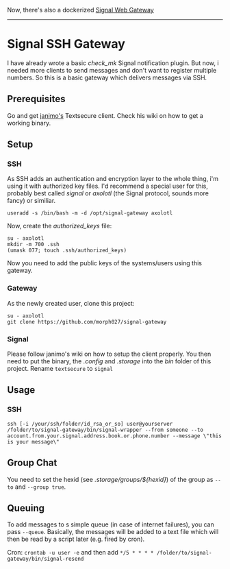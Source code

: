 Now, there's also a dockerized [Signal Web Gateway](https://gitlab.com/morph027/signal-web-gateway)

---

# Signal SSH Gateway

I have already wrote a basic _check_mk_ Signal notification plugin. But now, i needed more clients to send messages and don't want to register multiple numbers. So this is a basic gateway which delivers messages via SSH.

## Prerequisites

Go and get [janimo's](https://github.com/janimo/textsecure) Textsecure client. Check his wiki on how to get a working binary.

## Setup

### SSH

As SSH adds an authentication and encryption layer to the whole thing, i'm using it with authorized key files. I'd recommend a special user for this, probably best called _signal_ or _axolotl_ (the Signal protocol, sounds more fancy) or similiar.

```
useradd -s /bin/bash -m -d /opt/signal-gateway axolotl
```

Now, create the _authorized\_keys_ file:

```
su - axolotl
mkdir -m 700 .ssh
(umask 077; touch .ssh/authorized_keys)
```

Now you need to add the public keys of the systems/users using this gateway.

### Gateway

As the newly created user, clone this project:

```
su - axolotl
git clone https://github.com/morph027/signal-gateway
```

### Signal

Please follow janimo's wiki on how to setup the client properly. You then need to put the binary, the _.config_ and _.storage_ into the _bin_ folder of this project. Rename ```textsecure``` to ```signal```


## Usage

### SSH

```
ssh [-i /your/ssh/folder/id_rsa_or_so] user@yourserver /folder/to/signal-gateway/bin/signal-wrapper --from someone --to account.from.your.signal.address.book.or.phone.number --message \"this is your message\"
```

## Group Chat

You need to set the hexid (see _.storage/groups/${hexid}_) of the group as ```--to``` and ```--group true```.

## Queuing

To add messages to s simple queue (in case of internet failures), you can pass ```--queue```. Basically, the messages will be added to a text file which will then be read by a script later (e.g. fired by cron).

Cron:  ```crontab -u user -e``` and then add ```*/5 * * * * /folder/to/signal-gateway/bin/signal-resend```
